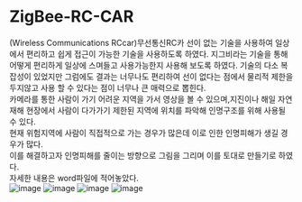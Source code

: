 # ZigBee-RC-CAR  
(Wireless Communications RCcar)무선통신RC카 선이 없는 기술을 사용하여 일상에서 편리하고 쉽게 접근이 가능한 기술을 사용하도록 하였다. 지그비라는 기술을 통해 어떻게 편리하게 일상에 스며들고 사용가능한지 사용해 보도록 하였다. 
기술의 다소 복잡성이 있었지만 그럼에도 결과는 너무나도 편리하여 선이 없다는 점에서 물리적 제한을 두지않고 사용 할 수 있다는 점이 너무나 큰 매력으로 뽑힌다.  
카메라를 통한 사람이 가기 어려운 지역을 가서 영상을 볼 수 있으며,지진이나 해일 자연재해 현장에서 사람이 다가가기 제한된 지역에 위치를 파악해 인명구조를 위해 사용될 수 있다.  
현재 위험지역에 사람이 직접적으로 가는 경우가 많은데 이로 인한 인명피해가 생길 경우가 많다.   
이를 해결하고자 인명피해를 줄이는 방향으로 그림을 그리며 이를 토대로 만들기로 하였다.    
자세한 내용은 word파일에 적어놓았다.  
![image](https://user-images.githubusercontent.com/58061933/107110293-14e10980-688a-11eb-9025-9391f4674bdf.png)
![image](https://user-images.githubusercontent.com/58061933/107110298-1d394480-688a-11eb-8859-0ca8fa022048.png)
![image](https://user-images.githubusercontent.com/58061933/107110303-24f8e900-688a-11eb-970e-d0202fef4cad.png)
![image](https://user-images.githubusercontent.com/58061933/107110307-2fb37e00-688a-11eb-9a20-cb308a52c527.png)



   

